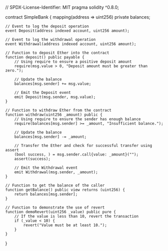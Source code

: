 // SPDX-License-Identifier: MIT
pragma solidity ^0.8.0;

contract SimpleBank {
    mapping(address => uint256) private balances;

    // Event to log the deposit operation
    event Deposit(address indexed account, uint256 amount);

    // Event to log the withdrawal operation
    event Withdrawal(address indexed account, uint256 amount);

    // Function to deposit Ether into the contract
    function deposit() public payable {
        // Using require to ensure a positive deposit amount
        require(msg.value > 0, "Deposit amount must be greater than zero.");

        // Update the balance
        balances[msg.sender] += msg.value;

        // Emit the Deposit event
        emit Deposit(msg.sender, msg.value);
    }

    // Function to withdraw Ether from the contract
    function withdraw(uint256 _amount) public {
        // Using require to ensure the sender has enough balance
        require(balances[msg.sender] >= _amount, "Insufficient balance.");

        // Update the balance
        balances[msg.sender] -= _amount;

        // Transfer the Ether and check for successful transfer using assert
        (bool success, ) = msg.sender.call{value: _amount}("");
        assert(success);

        // Emit the Withdrawal event
        emit Withdrawal(msg.sender, _amount);
    }

    // Function to get the balance of the caller
    function getBalance() public view returns (uint256) {
        return balances[msg.sender];
    }

    // Function to demonstrate the use of revert
    function demoRevert(uint256 _value) public pure {
        // If the value is less than 10, revert the transaction
        if (_value < 10) {
            revert("Value must be at least 10.");
        }
    }
}
